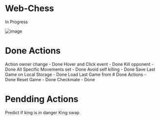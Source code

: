 # Web-Chess
In Progress

![image](https://github.com/Hardknox1996/Web-Chess/assets/13415434/33382b0a-3276-467a-86da-b8def8c78cb8)

# Done Actions
Action owner change                 - Done
Hover and Click event               - Done
Kill opponent                       - Done
All Specific Movements set          - Done
Avoid self killing                  - Done
Save Last Game on Local Storage     - Done
Load Last Game from # Done Actions  - Done
Reset Game                          - Done
Checkmate                           - Done

# Pendding Actions
Predict if king is in danger
King swap
